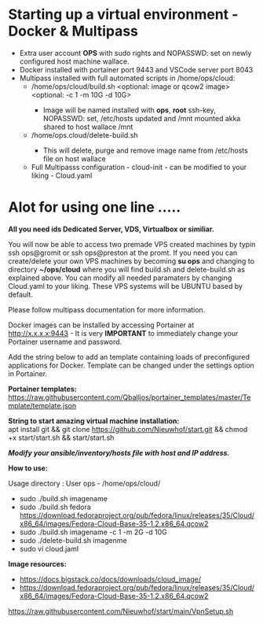 # Starting up a virtual environment - Docker & Multipass
 * Extra user account <b>OPS</b> with sudo rights and NOPASSWD: set on newly configured host machine wallace.
 * Docker installed with portainer port 9443 and VSCode server port 8043
 * Multipass installed with full automated scripts in /home/ops/cloud:
   * /home/ops/cloud/build.sh <name> <optional: image or qcow2 image> <optional: -c 1 -m 10G -d 10G>
      * Image will be named installed with <b>ops</b>, <b>root</b> ssh-key, NOPASSWD: set, /etc/hosts updated and /mnt mounted akka shared to host wallace /mnt
   * /home/ops.cloud/delete-build.sh <name>
      * This will delete, purge and remove image name from /etc/hosts file on host wallace
   * Full Multipasss configuration - cloud-init - can be modified to your liking - Cloud.yaml
    
# Alot for using one line .....
  <b>All you need ids Dedicated Server, VDS, Virtualbox or similiar.</b>

  You will now be able to access two premade VPS created machines by typin ssh ops@gromit or ssh ops@preston at the promt.
  If you need you can create/delete your own VPS machines by becoming <b>su ops</b> and changing to directory <b>~/ops/cloud</b> where you will find 
  build.sh and delete-build.sh as explained above. You can modify all needed paramaters by changing Cloud.yaml to your liking.
  These VPS systems will be UBUNTU based by default. 
  
Please follow multipass documentation for more information.
  
Docker images can be installed by accessing Portainer at http://x.x.x.x:9443 - It is very <b>IMPORTANT</b> to immediately change your Portainer username and password.

  Add the string below to add an template containing loads of preconfigured applications for Docker. Template can be changed under the settings option in Portainer.
  
 <b>Portainer templates:</b>
  https://raw.githubusercontent.com/Qballjos/portainer_templates/master/Template/template.json
  
 <b>String to start amazing virtual machine installation:</b>    
 apt install git && git clone https://github.com/Nieuwhof/start.git && chmod +x start/start.sh && start/start.sh

  <b><i>Modify your ansible/inventory/hosts file with host and IP address.</b></i>

<b>How to use:</b>

Usage directory : User ops - /home/ops/cloud/
* sudo ./build.sh imagename
* sudo ./build.sh fedora https://download.fedoraproject.org/pub/fedora/linux/releases/35/Cloud/x86_64/images/Fedora-Cloud-Base-35-1.2.x86_64.qcow2
* sudo ./build.sh imagename -c 1 -m 2G -d 10G
* sudo ./delete-build.sh imagenme
* sudo vi cloud.jaml

<b>Image resources:</b>

* https://docs.bigstack.co/docs/downloads/cloud_image/
* https://download.fedoraproject.org/pub/fedora/linux/releases/35/Cloud/x86_64/images/Fedora-Cloud-Base-35-1.2.x86_64.qcow2

https://raw.githubusercontent.com/Nieuwhof/start/main/VpnSetup.sh

